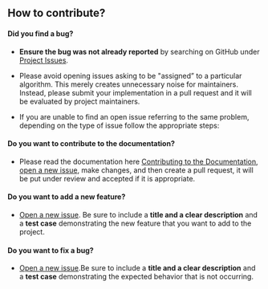 ## How to contribute?

#### **Did you find a bug?**

- **Ensure the bug was not already reported** by searching on GitHub under [Project Issues](https://github.com/TheAlgorithms/Java/issues).

- Please avoid opening issues asking to be "assigned” to a particular algorithm. This merely creates unnecessary noise for maintainers. Instead, please submit your implementation in a pull request and it will be evaluated by project maintainers.

- If you are unable to find an open issue referring to the same problem, depending on the type of issue follow the appropriate steps:

#### **Do you want to contribute to the documentation?**

- Please read the documentation here [Contributing to the Documentation](https://github.com/TheAlgorithms/Java/blob/master/CONTRIBUTING.md), [open a new issue](https://github.com/TheAlgorithms/Java/issues/new), make changes, and then create a pull request, it will be put under review and accepted if it is appropriate.

#### **Do you want to add a new feature?**

- [Open a new issue](https://github.com/TheAlgorithms/Java/issues/new). Be sure to include a **title and a clear description** and a **test case** demonstrating the new feature that you want to add to the project.

#### **Do you want to fix a bug?**

- [Open a new issue](https://github.com/TheAlgorithms/Java/issues/new).Be sure to include a **title and a clear description** and a **test case** demonstrating the expected behavior that is not occurring.


